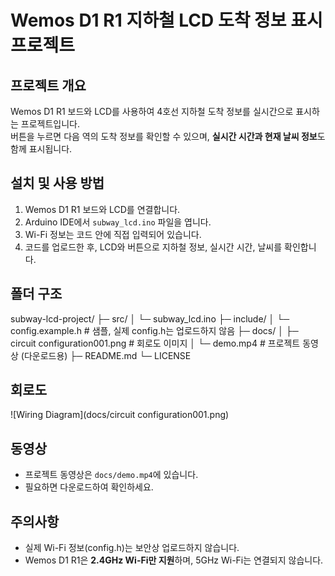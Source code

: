 # Wemos D1 R1 지하철 LCD 도착 정보 표시 프로젝트

## 프로젝트 개요
Wemos D1 R1 보드와 LCD를 사용하여 4호선 지하철 도착 정보를 실시간으로 표시하는 프로젝트입니다.  
버튼을 누르면 다음 역의 도착 정보를 확인할 수 있으며, **실시간 시간과 현재 날씨 정보**도 함께 표시됩니다.

## 설치 및 사용 방법
1. Wemos D1 R1 보드와 LCD를 연결합니다.
2. Arduino IDE에서 `subway_lcd.ino` 파일을 엽니다.
3. Wi-Fi 정보는 코드 안에 직접 입력되어 있습니다.
4. 코드를 업로드한 후, LCD와 버튼으로 지하철 정보, 실시간 시간, 날씨를 확인합니다.

## 폴더 구조
subway-lcd-project/
├─ src/
│ └─ subway_lcd.ino
├─ include/
│ └─ config.example.h # 샘플, 실제 config.h는 업로드하지 않음
├─ docs/
│ ├─ circuit configuration001.png # 회로도 이미지
│ └─ demo.mp4 # 프로젝트 동영상 (다운로드용)
├─ README.md
└─ LICENSE

## 회로도
![Wiring Diagram](docs/circuit configuration001.png)

## 동영상
- 프로젝트 동영상은 `docs/demo.mp4`에 있습니다.  
- 필요하면 다운로드하여 확인하세요.

## 주의사항
- 실제 Wi-Fi 정보(config.h)는 보안상 업로드하지 않습니다.
- Wemos D1 R1은 **2.4GHz Wi-Fi만 지원**하며, 5GHz Wi-Fi는 연결되지 않습니다.
